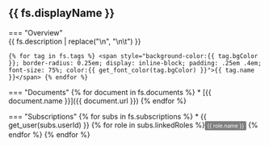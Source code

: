 ## {{ fs.displayName }}

=== "Overview"    
    {{ fs.description | replace("\n", "\n\t") }}

    {% for tag in fs.tags %} <span style="background-color:{{ tag.bgColor }}; border-radius: 0.25em; display: inline-block; padding: .25em .4em; font-size: 75%; color:{{ get_font_color(tag.bgColor) }}">{{ tag.name }}</span> {% endfor %}

=== "Documents"
    {% for document in fs.documents %}
    * [{{ document.name }}]({{ document.url }})
    {% endfor %}

=== "Subscriptions"
{% for subs in fs.subscriptions %}
    * {{ get_user(subs.userId) }} {% for role in subs.linkedRoles %}<span style="background-color:grey; border-radius: 0.25em; display: inline-block; padding: .25em .4em; font-size: 75%; color: #fff">{{ role.name }}</span> {% endfor %}
{% endfor %}